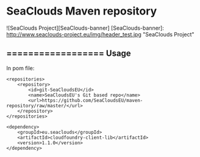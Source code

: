 SeaClouds Maven repository
==================

![SeaClouds Project][SeaClouds-banner]
[SeaClouds-banner]: http://www.seaclouds-project.eu/img/header_test.jpg  "SeaClouds Project"

==================
Usage
-------------------

In pom file:
```
<repositories>
	<repository>
	    <id>git-SeaCloudsEU</id>
	    <name>SeaCloudsEU's Git based repo</name>
	    <url>https://github.com/SeaCloudsEU/maven-repository/raw/master/</url>
	</repository>
</repositories>
```

```
<dependency>
	<groupId>eu.seaclouds</groupId>
	<artifactId>cloudfoundry-client-lib</artifactId>
	<version>1.1.0</version>
</dependency>
```
	
	
